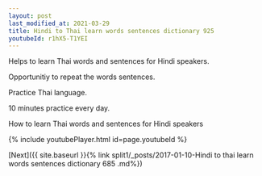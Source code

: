 ```yaml
---
layout: post
last_modified_at: 2021-03-29
title: Hindi to Thai learn words sentences dictionary 925 
youtubeId: r1hX5-T1YEI
---
```

 
 
Helps to learn Thai words and sentences for Hindi speakers.

Opportunitiy to repeat the words sentences. 

Practice Thai language. 
 
10 minutes practice every day. 
 
How to learn Thai words and sentences for Hindi speakers 
 
{% include youtubePlayer.html id=page.youtubeId %}
 
 
[Next]({{ site.baseurl }}{% link  split1/_posts/2017-01-10-Hindi to thai learn words sentences dictionary 685 .md%})
 
